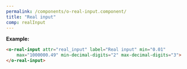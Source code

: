 ```yaml
---
permalink: /components/o-real-input.component/
title: "Real input"
comp: realInput
---
```


**Example:**

```html
<o-real-input attr="real_input" label="Real input" min="0.01" 
    max="1000000.49" min-decimal-digits="2" max-decimal-digits="3">
</o-real-input>
```
